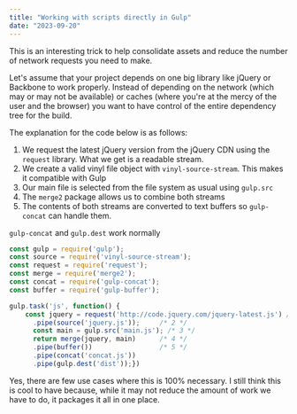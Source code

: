 ```yaml
---
title: "Working with scripts directly in Gulp"
date: "2023-09-20"
---
```


This is an interesting trick to help consolidate assets and reduce the number of network requests you need to make.

Let's assume that your project depends on one big library like jQuery or Backbone to work properly. Instead of depending on the network (which may or may not be available) or caches (where you're at the mercy of the user and the browser) you want to have control of the entire dependency tree for the build.

The explanation for the code below is as follows:

1. We request the latest jQuery version from the jQuery CDN using the `request` library. What we get is a readable stream.
2. We create a valid vinyl file object with `vinyl-source-stream`. This makes it compatible with Gulp
3. Our main file is selected from the file system as usual using `gulp.src`
4. The `merge2` package allows us to combine both streams
5. The contents of both streams are converted to text buffers so `gulp-concat` can handle them.

`gulp-concat` and `gulp.dest` work normally

```javascript
const gulp = require('gulp');
const source = require('vinyl-source-stream');
const request = require('request');
const merge = require('merge2');
const concat = require('gulp-concat');
const buffer = require('gulp-buffer');

gulp.task('js', function() {
    const jquery = request('http://code.jquery.com/jquery-latest.js') /* 1 */
      .pipe(source('jquery.js'));     /* 2 */
      const main = gulp.src('main.js'); /* 3 */
      return merge(jquery, main)      /* 4 */
      .pipe(buffer())                 /* 5 */
      .pipe(concat('concat.js'))
      .pipe(gulp.dest('dist'));})
```

Yes, there are few use cases where this is 100% necessary. I still think this is cool to have because, while it may not reduce the amount of work we have to do, it packages it all in one place.
